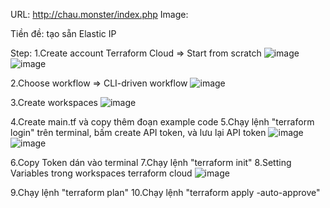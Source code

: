 URL: http://chau.monster/index.php
Image: 

Tiền đề: tạo sẵn Elastic IP

Step:
1.Create account Terraform Cloud => Start from scratch
![image](https://user-images.githubusercontent.com/110970552/193981402-5528185e-bde3-4133-8650-b2bcd4757a2d.png)
![image](https://user-images.githubusercontent.com/110970552/193981432-9aeb2cec-5fd9-42d3-8fd9-fc937d07a287.png)

2.Choose workflow => CLI-driven workflow
![image](https://user-images.githubusercontent.com/110970552/193981499-1c553203-b221-46d1-a00a-ab8eef9a3685.png)

3.Create workspaces
![image](https://user-images.githubusercontent.com/110970552/193981592-9e523835-60f6-40ff-beb7-a35435fbc0e1.png)

4.Create main.tf và copy thêm đoạn example code
5.Chạy lệnh "terraform login" trên terminal, bấm create API token, và lưu lại API token
![image](https://user-images.githubusercontent.com/110970552/193981670-d273cb35-7cec-4b6d-bcac-050eeebef552.png)
![image](https://user-images.githubusercontent.com/110970552/193981699-a694b9a7-6e1c-4a7d-b422-2e3f3986ccfc.png)

6.Copy Token dán vào terminal
7.Chạy lệnh "terraform init"
8.Setting Variables trong workspaces terraform cloud
![image](https://user-images.githubusercontent.com/110970552/193981972-f890e9c6-e717-48b4-841b-c6c00632e030.png)

9.Chạy lệnh "terraform plan"
10.Chạy lệnh "terraform apply -auto-approve"
